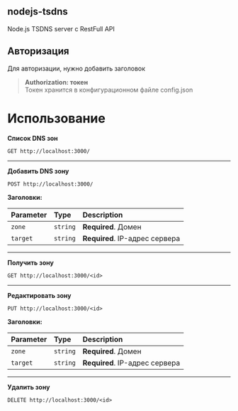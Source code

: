 ## nodejs-tsdns
Node.js TSDNS server с RestFull API

## Авторизация
Для авторизации, нужно добавить заголовок<br />
> **Authorization: токен** <br />
Токен хранится в конфигурационном файле config.json

# Использование
**Список DNS зон**<br />
```http
GET http://localhost:3000/
```
____
**Добавить DNS зону**<br />
```http
POST http://localhost:3000/
```
**Заголовки:**

| Parameter | Type | Description |
| :--- | :--- | :--- |
| `zone` | `string` | **Required**. Домен |
| `target` | `string` | **Required**. IP-адрес сервера |
____
**Получить зону**<br />
```http
GET http://localhost:3000/<id>
```
____
**Редактировать зону**<br />
```http
PUT http://localhost:3000/<id>
```
**Заголовки:**

| Parameter | Type | Description |
| :--- | :--- | :--- |
| `zone` | `string` | **Required**. Домен |
| `target` | `string` | **Required**. IP-адрес сервера |
____
**Удалить зону**<br />
```http
DELETE http://localhost:3000/<id>
```
